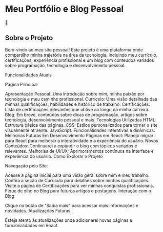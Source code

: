 <h1>Meu Portfólio e Blog Pessoal</h1>🚀
<br>
<h2>Sobre o Projeto</h2>
Bem-vindo ao meu site pessoal! Este projeto é uma plataforma onde compartilho minha trajetória na área da tecnologia, incluindo meu currículo, certificações, experiência profissional e um blog com conteúdos variados sobre programação, tecnologia e desenvolvimento pessoal.

Funcionalidades Atuais

Página Principal

Apresentação Pessoal: Uma introdução sobre mim, minha paixão por tecnologia e meu caminho profissional.
Currículo: Uma visão detalhada das minhas qualificações, habilidades e histórico de trabalho.
Certificações: Lista de certificações relevantes que obtive ao longo da minha carreira.
Blog: Em breve, conteúdos sobre dicas de programação, artigos sobre tecnologia, desenvolvimento pessoal e mais.
Tecnologias Utilizadas
HTML: Estrutura básica das páginas.
CSS: Estilos personalizados para tornar o site visualmente atraente.
JavaScript: Funcionalidades interativas e dinâmicas.
Melhorias Futuras
Em Desenvolvimento
Páginas em React: Planejo migrar para React para melhorar a interatividade e a experiência do usuário.
Novos Conteúdos: Continuarei a expandir o blog com tópicos variados e relevantes.
Melhorias de UI/UX: Aprimoramentos contínuos na interface e experiência do usuário.
Como Explorar o Projeto

Navegação pelo Site:

Acesse a página inicial para uma visão geral sobre mim e meu trabalho.
Confira a seção de Currículo para detalhes sobre minhas qualificações.
Visite a página de Certificações para ver minhas conquistas profissionais.
Fique de olho no Blog para futuros artigos e postagens.
Interação com o Blog:

Clique no botão de "Saiba mais" para acessar mais informações e novidades.
Atualizações Futuras:

Esteja atento às atualizações onde adicionarei novas páginas e funcionalidades em React.
